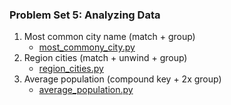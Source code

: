 ### Problem Set 5: Analyzing Data

1. Most common city name (match + group)
    - [most_commony_city.py](most_commony_city.py)
2. Region cities (match + unwind + group)
    - [region_cities.py](region_cities.py)
3. Average population (compound key + 2x group)
    - [average_population.py](average_population.py)
